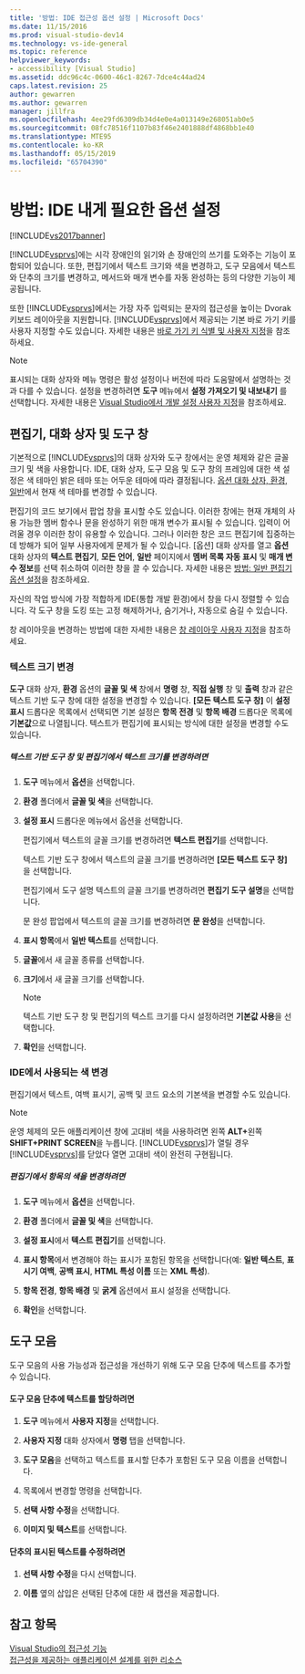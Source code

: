 ```yaml
---
title: '방법: IDE 접근성 옵션 설정 | Microsoft Docs'
ms.date: 11/15/2016
ms.prod: visual-studio-dev14
ms.technology: vs-ide-general
ms.topic: reference
helpviewer_keywords:
- accessibility [Visual Studio]
ms.assetid: ddc96c4c-0600-46c1-8267-7dce4c44ad24
caps.latest.revision: 25
author: gewarren
ms.author: gewarren
manager: jillfra
ms.openlocfilehash: 4ee29fd6309db34d4e0e4a013149e268051ab0e5
ms.sourcegitcommit: 08fc78516f1107b83f46e2401888df4868bb1e40
ms.translationtype: MTE95
ms.contentlocale: ko-KR
ms.lasthandoff: 05/15/2019
ms.locfileid: "65704390"
---
```

# <a name="how-to-set-ide-accessibility-options"></a>방법: IDE 내게 필요한 옵션 설정
[!INCLUDE[vs2017banner](../../includes/vs2017banner.md)]

[!INCLUDE[vsprvs](../../includes/vsprvs-md.md)]에는 시각 장애인의 읽기와 손 장애인의 쓰기를 도와주는 기능이 포함되어 있습니다. 또한, 편집기에서 텍스트 크기와 색을 변경하고, 도구 모음에서 텍스트와 단추의 크기를 변경하고, 메서드와 매개 변수를 자동 완성하는 등의 다양한 기능이 제공됩니다.  
  
 또한 [!INCLUDE[vsprvs](../../includes/vsprvs-md.md)]에서는 가장 자주 입력되는 문자의 접근성을 높이는 Dvorak 키보드 레이아웃을 지원합니다. [!INCLUDE[vsprvs](../../includes/vsprvs-md.md)]에서 제공되는 기본 바로 가기 키를 사용자 지정할 수도 있습니다. 자세한 내용은 [바로 가기 키 식별 및 사용자 지정](../../ide/identifying-and-customizing-keyboard-shortcuts-in-visual-studio.md)을 참조하세요.  
  
> [!NOTE]
> 표시되는 대화 상자와 메뉴 명령은 활성 설정이나 버전에 따라 도움말에서 설명하는 것과 다를 수 있습니다. 설정을 변경하려면 **도구** 메뉴에서 **설정 가져오기 및 내보내기** 를 선택합니다. 자세한 내용은 [Visual Studio에서 개발 설정 사용자 지정](https://msdn.microsoft.com/22c4debb-4e31-47a8-8f19-16f328d7dcd3)을 참조하세요.  
  
## <a name="editors-dialogs-and-tool-windows"></a>편집기, 대화 상자 및 도구 창  
 기본적으로 [!INCLUDE[vsprvs](../../includes/vsprvs-md.md)]의 대화 상자와 도구 창에서는 운영 체제와 같은 글꼴 크기 및 색을 사용합니다. IDE, 대화 상자, 도구 모음 및 도구 창의 프레임에 대한 색 설정은 색 테마인 밝은 테마 또는 어두운 테마에 따라 결정됩니다. [옵션 대화 상자, 환경, 일반](../../ide/reference/general-environment-options-dialog-box.md)에서 현재 색 테마를 변경할 수 있습니다.  
  
 편집기의 코드 보기에서 팝업 창을 표시할 수도 있습니다. 이러한 창에는 현재 개체의 사용 가능한 멤버 함수나 문을 완성하기 위한 매개 변수가 표시될 수 있습니다. 입력이 어려울 경우 이러한 창이 유용할 수 있습니다. 그러나 이러한 창은 코드 편집기에 집중하는 데 방해가 되어 일부 사용자에게 문제가 될 수 있습니다. [옵션] 대화 상자를 열고 **옵션** 대화 상자의 **텍스트 편집기**, **모든 언어**, **일반** 페이지에서 **멤버 목록 자동 표시** 및 **매개 변수 정보**를 선택 취소하여 이러한 창을 끌 수 있습니다. 자세한 내용은 [방법: 일반 편집기 옵션 설정](https://msdn.microsoft.com/704e4a7b-2162-4bed-8a47-f4f6ffec98c2)을 참조하세요.  
  
 자신의 작업 방식에 가장 적합하게 IDE(통합 개발 환경)에서 창을 다시 정렬할 수 있습니다. 각 도구 창을 도킹 또는 고정 해제하거나, 숨기거나, 자동으로 숨길 수 있습니다.  
  
 창 레이아웃을 변경하는 방법에 대한 자세한 내용은 [창 레이아웃 사용자 지정](../../ide/customizing-window-layouts-in-visual-studio.md)을 참조하세요.  
  
### <a name="changing-the-size-of-text"></a>텍스트 크기 변경  
 **도구** 대화 상자, **환경** 옵션의 **글꼴 및 색** 창에서 **명령** 창, **직접 실행** 창 및 **출력** 창과 같은 텍스트 기반 도구 창에 대한 설정을 변경할 수 있습니다. **[모든 텍스트 도구 창]** 이 **설정 표시** 드롭다운 목록에서 선택되면 기본 설정은 **항목 전경** 및 **항목 배경** 드롭다운 목록에 **기본값**으로 나열됩니다. 텍스트가 편집기에 표시되는 방식에 대한 설정을 변경할 수도 있습니다.  
  
##### <a name="to-change-the-size-of-text-in-text-based-tool-windows-and-editors"></a>텍스트 기반 도구 창 및 편집기에서 텍스트 크기를 변경하려면  
  
1. **도구** 메뉴에서 **옵션**을 선택합니다.  
  
2. **환경** 폴더에서 **글꼴 및 색**을 선택합니다.  
  
3. **설정 표시** 드롭다운 메뉴에서 옵션을 선택합니다.  
  
     편집기에서 텍스트의 글꼴 크기를 변경하려면 **텍스트 편집기**를 선택합니다.  
  
     텍스트 기반 도구 창에서 텍스트의 글꼴 크기를 변경하려면 **[모든 텍스트 도구 창]** 을 선택합니다.  
  
     편집기에서 도구 설명 텍스트의 글꼴 크기를 변경하려면 **편집기 도구 설명**을 선택합니다.  
  
     문 완성 팝업에서 텍스트의 글꼴 크기를 변경하려면 **문 완성**을 선택합니다.  
  
4. **표시 항목**에서 **일반 텍스트**를 선택합니다.  
  
5. **글꼴**에서 새 글꼴 종류를 선택합니다.  
  
6. **크기**에서 새 글꼴 크기를 선택합니다.  
  
    > [!NOTE]
    > 텍스트 기반 도구 창 및 편집기의 텍스트 크기를 다시 설정하려면 **기본값 사용**을 선택합니다.  
  
7. **확인**을 선택합니다.  
  
### <a name="changing-the-colors-used-in-the-ide"></a>IDE에서 사용되는 색 변경  
 편집기에서 텍스트, 여백 표시기, 공백 및 코드 요소의 기본색을 변경할 수도 있습니다.  
  
> [!NOTE]
> 운영 체제의 모든 애플리케이션 창에 고대비 색을 사용하려면 왼쪽 <strong>ALT+</strong>왼쪽 **SHIFT+PRINT SCREEN**을 누릅니다. [!INCLUDE[vsprvs](../../includes/vsprvs-md.md)]가 열릴 경우 [!INCLUDE[vsprvs](../../includes/vsprvs-md.md)]를 닫았다 열면 고대비 색이 완전히 구현됩니다.  
  
##### <a name="to-change-the-color-of-items-in-the-editor"></a>편집기에서 항목의 색을 변경하려면  
  
1. **도구** 메뉴에서 **옵션**을 선택합니다.  
  
2. **환경** 폴더에서 **글꼴 및 색**을 선택합니다.  
  
3. **설정 표시**에서 **텍스트 편집기**를 선택합니다.  
  
4. **표시 항목**에서 변경해야 하는 표시가 포함된 항목을 선택합니다(예: **일반 텍스트**, **표시기 여백**, **공백 표시**, **HTML 특성 이름** 또는 **XML 특성**).  
  
5. **항목 전경**, **항목 배경** 및 **굵게** 옵션에서 표시 설정을 선택합니다.  
  
6. **확인**을 선택합니다.  
  
## <a name="toolbars"></a>도구 모음  
 도구 모음의 사용 가능성과 접근성을 개선하기 위해 도구 모음 단추에 텍스트를 추가할 수 있습니다.  
  
#### <a name="to-assign-text-to-toolbar-buttons"></a>도구 모음 단추에 텍스트를 할당하려면  
  
1. **도구** 메뉴에서 **사용자 지정**을 선택합니다.  
  
2. **사용자 지정** 대화 상자에서 **명령** 탭을 선택합니다.  
  
3. **도구 모음**을 선택하고 텍스트를 표시할 단추가 포함된 도구 모음 이름을 선택합니다.  
  
4. 목록에서 변경할 명령을 선택합니다.  
  
5. **선택 사항 수정**을 선택합니다.  
  
6. **이미지 및 텍스트**를 선택합니다.  
  
#### <a name="to-modify-the-buttons-displayed-text"></a>단추의 표시된 텍스트를 수정하려면  
  
1. **선택 사항 수정**을 다시 선택합니다.  
  
2. **이름** 옆의 삽입은 선택된 단추에 대한 새 캡션을 제공합니다.  
  
## <a name="see-also"></a>참고 항목  
 [Visual Studio의 접근성 기능](../../ide/reference/accessibility-features-of-visual-studio.md)   
 [접근성을 제공하는 애플리케이션 설계를 위한 리소스](../../ide/reference/resources-for-designing-accessible-applications.md)

